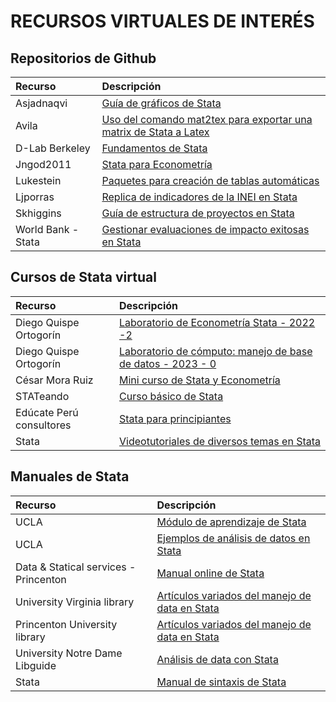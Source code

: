 # RECURSOS VIRTUALES DE INTERÉS


Repositorios de Github
-------------

| Recurso  | Descripción  | 
| :------------ |:---------------| 
| Asjadnaqvi | [Guía de gráficos de Stata](https://github.com/asjadnaqvi/The-Stata-Guide "Guía de gráficos de Stata") |  
| Avila | [Uso del comando mat2tex para exportar una matrix de Stata a Latex](https://github.com/avila/mat2tex "Uso del comando mat2tex para exportar una matrix de Stata a Latex") |
| D-Lab Berkeley | [Fundamentos de Stata ](https://github.com/dlab-berkeley/stata-fundamentals "Fundamentos de Stata ") | 
| Jngod2011 | [Stata para Econometría](https://github.com/jngod2011/Stata_for_Econometrics "Stata para Econometría") | 
| Lukestein | [Paquetes para creación de tablas automáticas](https://github.com/lukestein/stata-latex-workflows "Paquetes para creación de tablas automáticas") |  
| Ljporras | [Replica de indicadores de la INEI en Stata](https://github.com/ljporras "Replica de indicadores de la INEI en Stata") |  
| Skhiggins | [Guía de estructura de proyectos en Stata](https://github.com/skhiggins/Stata_guide "Guía de estructura de proyectos en Stata") | 
| World Bank - Stata | [Gestionar evaluaciones de impacto exitosas en Stata](https://worldbank.github.io/stata/ "Gestionar evaluaciones de impacto exitosas en Stata") | 

Cursos de Stata virtual
-------------

| Recurso  | Descripción |
| :------------ | :-----|
| Diego Quispe Ortogorín | [Laboratorio de Econometría Stata - 2022 -2](https://www.youtube.com/playlist?list=PLonlrXezFkvPnWy9EXaIDeRgN-LXf24G1 "Laboratorio de Econometría Stata - 2022 -2") | 
| Diego Quispe Ortogorín | [Laboratorio de cómputo: manejo de base de datos - 2023 - 0](https://www.youtube.com/playlist?list=PLonlrXezFkvMM18XPVxSEUEEc58bko8o- "Laboratorio de cómputo: manejo de base de datos - 2023 - 0") | 
| César Mora Ruiz | [Mini curso de Stata y Econometría](https://www.youtube.com/playlist?list=PLlyb_Ke0SHbj3hKlN_lUH7F28IoafcSv- "Mini curso de Stata y Econometría") |  
| STATeando | [Curso básico de Stata](https://www.youtube.com/playlist?list=PL8Kfd0vexG7x-ckuyt5B4okglsD66TjVw "Curso básico de Stata") |  
| Edúcate Perú consultores | [Stata para principiantes](https://www.youtube.com/playlist?list=PLCJdTrVInB2qAg41_nRjx0oseIKCixYJU "Stata para principiantes") |  
| Stata | [Videotutoriales de diversos temas en Stata](https://www.stata.com/links/video-tutorials/ "Videotutoriales de diversos temas en Stata") |  

Manuales de Stata
-------------

| Recurso  | Descripción |
| :------------ | :-----|
| UCLA | [Módulo de aprendizaje de Stata](https://stats.oarc.ucla.edu/stata/modules/ "Módulo de aprendizaje de Stata") |  
| UCLA | [Ejemplos de análisis de datos en Stata](https://stats.oarc.ucla.edu/other/dae/ "Ejemplos de análisis de datos en Stata") |  
| Data & Statical services - Princenton | [Manual online de Stata](https://www.princeton.edu/~otorres/Stata/ "Manual online de Stata") |  
| University Virginia library | [Artículos variados del manejo de data en Stata](https://data.library.virginia.edu/tag/stata/ "Artículos variados del manejo de data en Stata")  |  
| Princenton University library | [Artículos variados del manejo de data en Stata](https://libguides.princeton.edu/data-guides "Artículos variados del manejo de data en Stata") |  
| University Notre Dame Libguide | [Análisis de data con Stata](https://libguides.library.nd.edu/data-analysis-stata/loops "Análisis de data con Stata") |  
| Stata | [Manual de sintaxis de Stata](https://www.stata.com/features/ "Manual de sintaxis de Stata") |  
